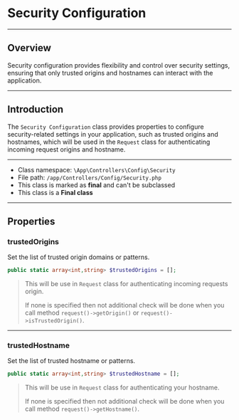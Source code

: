 # Security Configuration

***

## Overview

Security configuration provides flexibility and control over security settings, ensuring that only trusted origins and hostnames can interact with the application.

***

## Introduction

The `Security Configuration` class provides properties to configure security-related settings in your application, such as trusted origins and hostnames, which will be used in the `Request` class for authenticating incoming request origins and hostname. 

***

* Class namespace: `\App\Controllers\Config\Security`
* File path: `/app/Controllers/Config/Security.php`
* This class is marked as **final** and can't be subclassed
* This class is a **Final class**

***
## Properties

### trustedOrigins

Set the list of trusted origin domains or patterns.

```php
public static array<int,string> $trustedOrigins = [];
```

> This will be use in `Request` class for authenticating incoming requests origin.
>
> If none is specified then not additional check will be done when you call method `request()->getOrigin()` or `request()->isTrustedOrigin()`.

***

### trustedHostname

Set the list of trusted hostname or patterns.

```php
public static array<int,string> $trustedHostname = [];
```

> This will be use in `Request` class for authenticating your hostname.
>
> If none is specified then not additional check will be done when you call method `request()->getHostname()`.
